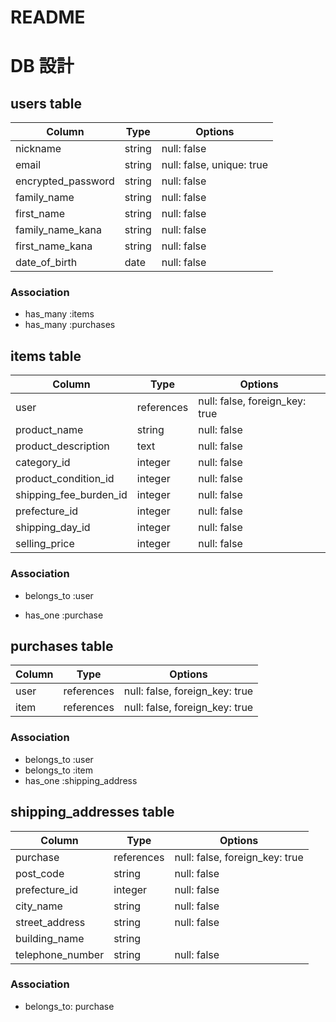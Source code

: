 # README

# DB 設計

## users table

<!-- テーブル名にはsがつく。複数のデータが入るから。 -->

<!-- 登録 -->

| Column             | Type   | Options                   |
| ------------------ | ------ | ------------------------- |
| nickname           | string | null: false               |
| email              | string | null: false, unique: true |
| encrypted_password | string | null: false               |
| family_name        | string | null: false               |
| first_name         | string | null: false               |
| family_name_kana   | string | null: false               |
| first_name_kana    | string | null: false               |
| date_of_birth      | date   | null: false               |

### Association

- has_many :items
- has_many :purchases
<!-- 複数形の時だけSがつく -->

## items table

<!-- 出品 -->

| Column                 | Type       | Options                        |
| ---------------------- | ---------- | ------------------------------ |
| user                   | references | null: false, foreign_key: true |
| product_name           | string     | null: false                    |
| product_description    | text       | null: false                    |
| category_id            | integer    | null: false                    |
| product_condition_id   | integer    | null: false                    |
| shipping_fee_burden_id | integer    | null: false                    |
| prefecture_id          | integer    | null: false                    |
| shipping_day_id        | integer    | null: false                    |
| selling_price          | integer    | null: false                    |

### Association

- belongs_to :user
<!-- １つの商品は1人のユーザーによって出品されている（属している） -->
- has_one :purchase
  <!-- １つの商品は１回だけ購入できる（属している） -->
  <!-- itemがuserに属する　belongs_toに外部キーを書く -->
  <!-- 親の方のテーブルにhas_oneを書く -->

## purchases table

<!-- 購入管理テーブル　誰が何を -->

| Column | Type       | Options                        |
| ------ | ---------- | ------------------------------ |
| user   | references | null: false, foreign_key: true |
| item   | references | null: false, foreign_key: true |

<!-- カラムは１つのデータが入るから単数系 -->

<!-- 外部キー　テーブル同士の結びつき  -->

### Association

- belongs_to :user
- belongs_to :item
- has_one :shipping_address
  <!-- 1対1 親がpurchases子が shipping_addresses -->
  <!-- 外部キーテーブル同士の結びつき　属する側に属される側のテーブル名_id | -->

## shipping_addresses table

<!-- 配送先 -->

| Column           | Type       | Options                        |
| ---------------- | ---------- | ------------------------------ |
| purchase         | references | null: false, foreign_key: true |
| post_code        | string     | null: false                    |
| prefecture_id    | integer    | null: false                    |
| city_name        | string     | null: false                    |
| street_address   | string     | null: false                    |
| building_name    | string     |                                |
| telephone_number | string     | null: false                    |

### Association

- belongs_to: purchase
